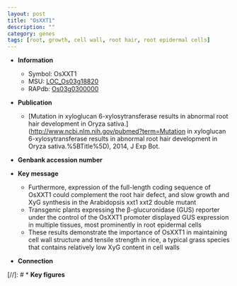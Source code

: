 ```yaml
---
layout: post
title: "OsXXT1"
description: ""
category: genes
tags: [root, growth, cell wall, root hair, root epidermal cells]
---
```


* **Information**  
    + Symbol: OsXXT1  
    + MSU: [LOC_Os03g18820](http://rice.uga.edu/cgi-bin/ORF_infopage.cgi?orf=LOC_Os03g18820)  
    + RAPdb: [Os03g0300000](https://rapdb.dna.affrc.go.jp/locus/?name=Os03g0300000)  

* **Publication**  
    + [Mutation in xyloglucan 6-xylosytransferase results in abnormal root hair development in Oryza sativa.](http://www.ncbi.nlm.nih.gov/pubmed?term=Mutation in xyloglucan 6-xylosytransferase results in abnormal root hair development in Oryza sativa.%5BTitle%5D), 2014, J Exp Bot.

* **Genbank accession number**  

* **Key message**  
    + Furthermore, expression of the full-length coding sequence of OsXXT1 could complement the root hair defect, and slow growth and XyG synthesis in the Arabidopsis xxt1 xxt2 double mutant
    + Transgenic plants expressing the β-glucuronidase (GUS) reporter under the control of the OsXXT1 promoter displayed GUS expression in multiple tissues, most prominently in root epidermal cells
    + These results demonstrate the importance of OsXXT1 in maintaining cell wall structure and tensile strength in rice, a typical grass species that contains relatively low XyG content in cell walls

* **Connection**  

[//]: # * **Key figures**  


